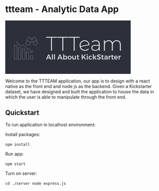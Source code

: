 # ttteam - Analytic Data App

<img src="/assets/ttteamLogo.jpg" width=400 align=middle>

Welcome to the TTTEAM application, our app is to design with a react native as the front end and node js as the backend. Given a Kickstarter dataset, we have designed and built the application to house the data in which the user is able to manipulate through the front end. 


## Quickstart

To run application in localhost environment:

Install packages:

`npm install`

Run app:

`npm start`

Turn on server:

`cd ./server node express.js`

